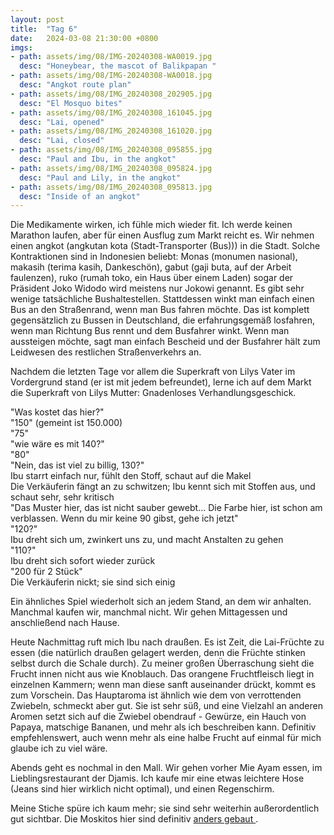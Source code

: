 ```yaml
---
layout: post
title:  "Tag 6"
date:   2024-03-08 21:30:00 +0800
imgs: 
- path: assets/img/08/IMG-20240308-WA0019.jpg
  desc: "Honeybear, the mascot of Balikpapan "
- path: assets/img/08/IMG-20240308-WA0018.jpg
  desc: "Angkot route plan"
- path: assets/img/08/IMG_20240308_202905.jpg
  desc: "El Mosquo bites"
- path: assets/img/08/IMG_20240308_161045.jpg
  desc: "Lai, opened"
- path: assets/img/08/IMG_20240308_161020.jpg
  desc: "Lai, closed"
- path: assets/img/08/IMG_20240308_095855.jpg
  desc: "Paul and Ibu, in the angkot"
- path: assets/img/08/IMG_20240308_095824.jpg
  desc: "Paul and Lily, in the angkot"
- path: assets/img/08/IMG_20240308_095813.jpg
  desc: "Inside of an angkot"
---
```


Die Medikamente wirken, ich fühle mich wieder fit. Ich werde keinen Marathon laufen, aber für einen Ausflug zum Markt reicht es. Wir nehmen einen angkot (angkutan kota (Stadt-Transporter (Bus))) in die Stadt. Solche Kontraktionen sind in Indonesien beliebt: Monas (monumen nasional), makasih (terima kasih, Dankeschön), gabut (gaji buta, auf der Arbeit faulenzen), ruko (rumah toko, ein Haus über einem Laden) sogar der Präsident Joko Widodo wird meistens nur Jokowi genannt.
Es gibt sehr wenige tatsächliche Bushaltestellen. Stattdessen winkt man einfach einen Bus an den Straßenrand, wenn man Bus fahren möchte. Das ist komplett gegensätzlich zu Bussen in Deutschland, die erfahrungsgemäß losfahren, wenn man Richtung Bus rennt und dem Busfahrer winkt. Wenn man aussteigen möchte, sagt man einfach Bescheid und der Busfahrer hält zum Leidwesen des restlichen Straßenverkehrs an.

Nachdem die letzten Tage vor allem die Superkraft von Lilys Vater im Vordergrund stand (er ist mit jedem befreundet), lerne ich auf dem Markt die Superkraft von Lilys Mutter: Gnadenloses Verhandlungsgeschick.

"Was kostet das hier?"   
"150" (gemeint ist 150.000)   
"75"  
"wie wäre es mit 140?"  
"80"  
"Nein, das ist viel zu billig, 130?"  
Ibu starrt einfach nur, fühlt den Stoff, schaut auf die Makel    
Die Verkäuferin fängt an zu schwitzen; Ibu kennt sich mit Stoffen aus, und schaut sehr, sehr kritisch   
"Das Muster hier, das ist nicht sauber gewebt... Die Farbe hier, ist schon am verblassen. Wenn du mir keine 90 gibst, gehe ich jetzt"  
"120?"  
Ibu dreht sich um, zwinkert uns zu, und macht Anstalten zu gehen   
"110?"  
Ibu dreht sich sofort wieder zurück  
"200 für 2 Stück"  
Die Verkäuferin nickt; sie sind sich einig  

Ein ähnliches Spiel wiederholt sich an jedem Stand, an dem wir anhalten. Manchmal kaufen wir, manchmal nicht.
Wir gehen Mittagessen und anschließend nach Hause.

Heute Nachmittag ruft mich Ibu nach draußen. Es ist Zeit, die Lai-Früchte zu essen (die natürlich draußen gelagert werden, denn die Früchte stinken selbst durch die Schale durch).
Zu meiner großen Überraschung sieht die Frucht innen nicht aus wie Knoblauch.
Das orangene Fruchtfleisch liegt in einzelnen Kammern; wenn man diese sanft auseinander drückt, kommt es zum Vorschein. 
Das Hauptaroma ist ähnlich wie dem von verrottenden Zwiebeln, schmeckt aber gut. Sie ist sehr süß, und eine Vielzahl an anderen Aromen setzt sich auf die Zwiebel obendrauf - Gewürze, ein Hauch von Papaya, matschige Bananen, und mehr als ich beschreiben kann.
Definitiv empfehlenswert, auch wenn mehr als eine halbe Frucht auf einmal für mich glaube ich zu viel wäre.

Abends geht es nochmal in den Mall. Wir gehen vorher Mie Ayam essen, im Lieblingsrestaurant der Djamis.
Ich kaufe mir eine etwas leichtere Hose (Jeans sind hier wirklich nicht optimal), und einen Regenschirm.

Meine Stiche spüre ich kaum mehr; sie sind sehr weiterhin außerordentlich gut sichtbar. Die Moskitos hier sind definitiv [anders gebaut ](/meerhan/assets/img/Mosco.png).